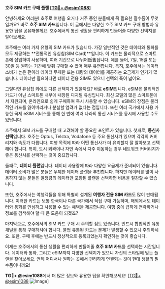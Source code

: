 **호주 SIM 카드 구매 플랜 [[TG💪+ @esim1088](https://t.me/s/esim1088)]**

안녕하세요 여러분! 호주로 여행을 오거나 거주 중인 분들에게 꼭 필요한 필수품이 무엇일까요? 바로 **호주 SIM 카드**입니다. 이 글에서는 다양한 호주 SIM 카드 구매 방법과 유용한 팁을 공유해볼게요. 호주에서의 통신 생활을 편리하게 만들어줄 다양한 선택지를 알아보세요.

호주에는 여러 가지 유형의 SIM 카드가 있습니다. 가장 일반적인 것은 데이터와 통화를 모두 제공하는 **전통적인 유심칩(SIM Card)**입니다. 이 카드는 물리적으로 스마트폰에 삽입하여 사용하며, 여러 기간으로 나뉘어贩售됩니다. 예를 들어, 7일, 15일 또는 30일 등 원하는 기간에 맞춰 구매할 수 있어 매우 유연합니다. 특히, 호주에서는 데이터 소비가 높은 편이라 데이터 무제한 또는 대량의 데이터를 제공하는 요금제가 인기가 많습니다. 데이터만 필요하다면 데이터 전용 SIM도 있으니 선택의 폭이 넓어요.

그렇다면 유심칩 외에도 다른 선택지가 있을까요? 바로 **eSIM**입니다. eSIM은 물리적인 카드가 아닌 스마트폰 내부에 내장된 디지털 유심입니다. 최신 모델의 많은 스마트폰에서 지원되며, 온라인으로 쉽게 구매하여 즉시 사용할 수 있습니다. eSIM의 장점은 물리적인 카드를 잃어버리거나 분실할 염려가 없다는 점입니다. 또한 여러 국가에서 사용 가능한 국제 eSIM 서비스를 통해 한 번에 여러 나라의 통신 서비스를 동시에 사용할 수도 있답니다.

호주에서 SIM 카드를 구매할 때 고려해야 할 중요한 포인트가 있습니다. 첫째로, **통신사 선택**입니다. 호주는 Optus, Telstra, Vodafone 등 주요 통신사가 있으며 각각의 커버리지와 속도가 다릅니다. 여행 목적에 따라 어떤 통신사가 더 유리할지 잘 알아보고 선택해야 합니다. 특히, 도시 외곽이나 자연 속에서 자주 이동하는 경우 네트워크 커버리지가 좋은 통신사를 선택하는 것이 중요합니다.

둘째로, **데이터 플랜**입니다. 데이터 사용량에 따라 다양한 요금제가 준비되어 있습니다. 데이터 소비가 많은 분들은 무제한 데이터 플랜을 추천합니다. 하지만 데이터를 많이 사용하지 않는 분들은 일정량의 데이터만 포함된 플랜을 선택하면 비용을 절감할 수 있습니다.

또한, 호주에서는 여행객들을 위해 특별히 설계된 **여행자 전용 SIM 카드**도 많이 판매됩니다. 이러한 카드는 보통 한국이나 다른 국가에서 직접 구매 가능하며, 해외에서도 데이터와 통화를 안심하고 사용할 수 있는 혜택을 제공합니다. 여행 중에 급하게 연락하거나 정보를 검색해야 할 때 큰 도움이 되겠죠?

마지막으로, 호주에서의 SIM 카드 구매 시 주의할 점도 있습니다. 반드시 합법적인 유통 채널을 통해 구매하셔야 합니다. 불법 유통된 카드는 문제가 발생할 수 있으니 주의하세요. 또한, 구매 후에는 반드시 정상적으로 등록되었는지 확인하는 것이 좋습니다.

이제는 호주에서의 통신 생활을 편리하게 만들어줄 **호주 SIM 카드**를 선택하는 시간입니다. 데이터와 통화, 그리고 eSIM까지 다양한 선택지가 있으니 자신의 스타일에 맞는 플랜을 찾아보세요. 언제 어디서나 원하는 곳에서 편리하게 연결되는 것이 현대 생활의 필수품이니까요!

**TG💪+ @esim1088**에서 더 많은 정보와 유용한 팁을 확인해보세요! [[TG💪+ @esim1088](https://t.me/s/esim1088) ![Image](https://i.postimg.cc/Y0z9fWf4/image.png)]